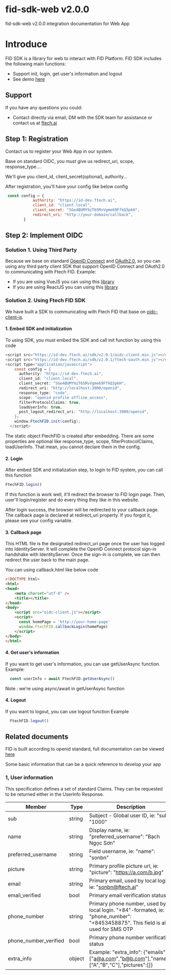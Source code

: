 
# fid-sdk-web v2.0.0
fid-sdk-web v2.0.0 integration documentation for Web App

# Introduce
FID SDK is a library for web to interact with FID Platform. FID SDK includes the following main functions:
- Support init, login, get user's information and logout
- See demo [here](https://fpay-oauth-dev.ftech.ai/demo/)

## Support
If you have any questions you could:

- Contact directly via email, DM with the SDK team for assistance or contact us at [ftech.ai](https://ftech.ai/)

## Step 1: Registration
Contact us to register your Web App in our system. 

Base on standard OIDC, you must give us redirect_uri, scope, response_type....

We'll give you client_id, client_secret(optional), authority...

After registration, you'll have your config like below config
```javascript
 const config = {
            authority: "https://id-dev.ftech.ai",
            client_id: "client.local",
            client_secret: "SGe4BUMY9zT65MvVgme69FfkQ3pkH",
            redirect_uri: "http://your-domain/callback",
        }
```
## Step 2: Implement OIDC 
### Solution 1. Using Third Party
Because we base on standard [OpenID Connect](https://openid.net/specs/openid-connect-core-1_0.html) and [OAuth2.0](https://datatracker.ietf.org/doc/html/rfc6749), so you can using any third party client SDK that support OpenID Connect and OAuth2.0 to communicating with Ftech FID.
Example: 
- If you are using VueJS you can using this [library](https://github.com/IdentityModel/oidc-client-js)
- If you are using ReactJS you can using this [library](https://github.com/IdentityModel/oidc-client-js)

### Solution 2. Using Ftech FID SDK
We have built a SDK to communicating with Ftech FID that base on [oidc-client-js](https://github.com/IdentityModel/oidc-client-js).
#### 1. Embed SDK and initialization
To using SDK, you must embed the SDK and call init function by using this code
``` java
<script src="https://id-dev.ftech.ai/sdk/v2.0.1/oidc-client.min.js"></script>
<script src="https://id-dev.ftech.ai/sdk/v2.0.1/ftech-oauth.min.js"></script>
<script type="application/javascript">
    const config = {
      authority: "https://id-dev.ftech.ai",
      client_id: "client.local",
      client_secret: "SGe4BUMY9zT65MvVgme69FfkQ3pkH",
      redirect_uri: "http://localhost:3000/openid",
      response_type: "code",
      scope: "openid profile offline_access",
      filterProtocolClaims: true,
      loadUserInfo: true,
      post_logout_redirect_uri: "http://localhost:3000/openid",
    };
    window.FtechFID.init(config);
  </script>
```
The static object FtechFID is created after embedding. 
There are some properties are optional like  response_type, scope, filterProtocolClaims, loadUserInfo. That mean, you cannot declare them in the config.

#### 2. Login
After embed SDK and initialization step, to login to FID system, you can call this function
```javascript
FtechFID.login()
```
If this function is work well, it'll redirect the browser to FID login page. Then, user'll login/register and do every thing they like in this website.

After login success, the browser will be redirected to your callback page. The callback page is declared at redirect_uri property. If you forgot it, please see your config variable.

#### 3. Callback page
This HTML file is the designated redirect_uri page once the user has logged into IdentityServer. 
It will complete the OpenID Connect protocol sign-in handshake with IdentityServer. 
Once the sign-in is complete, we can then redirect the user back to the main page. 

You can using callback.html like below code
```html
<!DOCTYPE html>
<html>
<head>
    <meta charset="utf-8" />
    <title></title>
</head>
<body>
    <script src="oidc-client.js"></script>
    <script>
      const homePage = 'http://your-home-page'
      window.FtechFID.callbackLogin(homePage)
    </script>
</body>
</html>
```


#### 4. Get user's information
If you want to get user's information, you can use getUserAsync function.
Example:
```javascript
  const userInfo = await FtechFID.getUserAsync() 
```
Note :  we're using async/await in getUserAsync function 

#### 4. Logout
If you want to logout, you can use logout function
Example 
```javascript
  FtechFID.logout()
```

## Related documents
FID is built according to openid standard, full documentation can be viewed [here](https://openid.net/specs/openid-connect-core-1_0.html#Authenticates)

Some basic information that can be a quick reference to develop your app

### 1, User information
This specification defines a set of standard Claims. They can be requested to be returned either in the UserInfo Response.

| Member | Type  | Description  |
| ------- | --- | --- |
| sub | string | Subject - Global user ID, ie: "sub": "1000" |
| name | string | Display name, ie: "preferred_username": "Bạch Ngọc Sơn" |
| preferred_username | string | Field username, ie: "name": "sonbn" |
| picture | string | Primary profile picture url, ie: "picture": "https://a.com/b.jpg" |
| email | string | Primary email, used by local login, ie: "sonbn@ftech.ai" |
| email_verified | bool | Primary email verification status |
| phone_number | string | Primary phone number, used by local login. "+84"-formated, ie: "phone_number": "+8453458875". This field is also used for SMS OTP |
| phone_number_verified | bool | Primary phone number verification status |
| extra_info | object | Example: "extra_info": {"emails":["a@a.com","b@b.com"],"names":["A","B","C"],"pictures":[]} |


